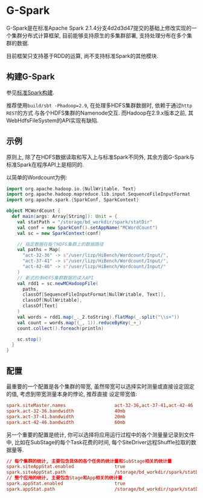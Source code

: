 # G-Spark

G-Spark是在标准Apache Spark 2.1.4分支4d2d3d47提交的基础上修改实现的一个集群分布式计算框架, 
目前能够支持原生的多集群部署, 支持处理分布在多个集群的数据. 

目前框架只支持基于RDD的运算, 尚不支持标准Spark的其他模块.

## 构建G-Spark

参见[标准Spark构建](http://spark.apache.org/docs/latest/building-spark.html).

推荐使用`build/sbt -Phadoop=2.9`, 在处理多HDFS集群数据时, 依赖于通过`http REST`的方式
与各个HDFS集群的Namenode交互. 而Hadoop在2.9.x版本之前, 其WebHdfsFileSystem的API实现有缺陷.

## 示例

原则上, 除了在HDFS数据读取和写入上与标准Spark不同外, 其余方面G-Spark与标准Spark在程序API上是相同的.

以简单的Wordcount为例:

```scala
import org.apache.hadoop.io.{NullWritable, Text}
import org.apache.hadoop.mapreduce.lib.input.SequenceFileInputFormat
import org.apache.spark.{SparkConf, SparkContext}

object MCWordCount {
  def main(args: Array[String]): Unit = {
    val statPath = "/storage/bd_workdir/spark/statDir"
    val conf = new SparkConf().setAppName("MCWordCount")
    val sc = new SparkContext(conf)

    // 指定数据在每个HDFS集群上的数据路径
    val paths = Map(
      "act-32-36" -> s"/user/lizp/HiBench/Wordcount/Input/",
      "act-37-41" -> s"/user/lizp/HiBench/Wordcount/Input/",
      "act-42-46" -> s"/user/lizp/HiBench/Wordcount/Input/"
    )
    // 新式的多HDFS集群数据的读入API
    val rdd1 = sc.newMCHadoopFile(
      paths,
      classOf[SequenceFileInputFormat[NullWritable, Text]],
      classOf[NullWritable],
      classOf[Text]
    )
    val words = rdd1.map(_._2.toString).flatMap(_.split("\\s+"))
    val count = words.map((_, 1)).reduceByKey(_+_)
    count.collect().foreach(println)

    sc.stop()
  }
}
```

## 配置

最重要的一个配置是各个集群的带宽, 虽然带宽可以选择实时测量或直接设定固定的值, 考虑到带宽测量本身的悖论, 推荐直接
设定带宽值:

```conf
spark.siteMaster.names                  act-32-36,act-37-41,act-42-46
spark.act-32-36.bandwidth               40mb
spark.act-37-41.bandwidth               20mb
spark.act-42-46.bandwidth               60mb
```

另一个重要的配置是统计, 你可以选择将应用运行过程中的各个测量量记录到文件中, 比如在SubStage的每个Task花费的时间,
每个SiteDriver远程Shuffle拉取的数据量等.

```conf
// 每个集群的统计, 主要包含具体的各个任务的统计量和SubStage相关的统计量
spark.siteAppStat.enabled               true
spark.siteAppStat.path                  /storage/bd_workdir/spark/statDir
// 整个应用的统计, 主要包含Stage和App相关的统计量
spark.appStat.enabled                   true
spark.appStat.path                      /storage/bd_workdir/spark/statDir
```